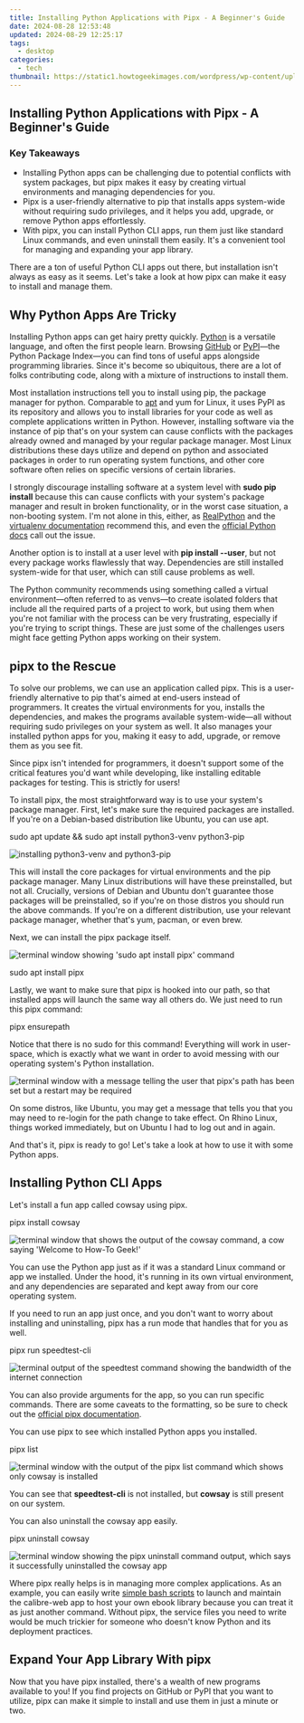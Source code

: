```yaml
---
title: Installing Python Applications with Pipx - A Beginner's Guide
date: 2024-08-28 12:53:48
updated: 2024-08-29 12:25:17
tags:
  - desktop
categories:
  - tech
thumbnail: https://static1.howtogeekimages.com/wordpress/wp-content/uploads/2024/08/52848278425_0515827579_o.jpg
---
```


## Installing Python Applications with Pipx - A Beginner's Guide

### Key Takeaways

* Installing Python apps can be challenging due to potential conflicts with system packages, but pipx makes it easy by creating virtual environments and managing dependencies for you.
* Pipx is a user-friendly alternative to pip that installs apps system-wide without requiring sudo privileges, and it helps you add, upgrade, or remove Python apps effortlessly.
* With pipx, you can install Python CLI apps, run them just like standard Linux commands, and even uninstall them easily. It's a convenient tool for managing and expanding your app library.

 There are a ton of useful Python CLI apps out there, but installation isn't always as easy as it seems. Let's take a look at how pipx can make it easy to install and manage them.

##  Why Python Apps Are Tricky

 Installing Python apps can get hairy pretty quickly. [Python](https://youtube-data.techidaily.com/024-approved-conveniently-connect-with-others-via-your-playlist/) is a versatile language, and often the first people learn. Browsing [GitHub](https://github.com/) or [PyPI](https://pypi.org/)—the Python Package Index—you can find tons of useful apps alongside programming libraries. Since it's become so ubiquitous, there are a lot of folks contributing code, along with a mixture of instructions to install them.

 Most installation instructions tell you to install using pip, the package manager for python. Comparable to [apt](https://fake-location.techidaily.com/prank-your-friends-easy-ways-to-fake-and-share-google-maps-location-on-tecno-camon-20-premier-5g-drfone-by-drfone-virtual-android/) and yum for Linux, it uses PyPI as its repository and allows you to install libraries for your code as well as complete applications written in Python. However, installing software via the instance of pip that's on your system can cause conflicts with the packages already owned and managed by your regular package manager. Most Linux distributions these days utilize and depend on python and associated packages in order to run operating system functions, and other core software often relies on specific versions of certain libraries.

 I strongly discourage installing software at a system level with **sudo pip install** because this can cause conflicts with your system's package manager and result in broken functionality, or in the worst case situation, a non-booting system. I'm not alone in this, either, as [RealPython](https://realpython.com/python-virtual-environments-a-primer/#why-do-you-need-virtual-environments) and the [virtualenv documentation](https://virtualenv.pypa.io/en/latest/) recommend this, and even the [official Python docs](https://docs.python.org/3/tutorial/venv.html) call out the issue.

 Another option is to install at a user level with **pip install --user**, but not every package works flawlessly that way. Dependencies are still installed system-wide for that user, which can still cause problems as well.

 The Python community recommends using something called a virtual environment—often referred to as venvs—to create isolated folders that include all the required parts of a project to work, but using them when you're not familiar with the process can be very frustrating, especially if you're trying to script things. These are just some of the challenges users might face getting Python apps working on their system.

##  pipx to the Rescue

 To solve our problems, we can use an application called pipx. This is a user-friendly alternative to pip that's aimed at end-users instead of programmers. It creates the virtual environments for you, installs the dependencies, and makes the programs available system-wide—all without requiring sudo privileges on your system as well. It also manages your installed python apps for you, making it easy to add, upgrade, or remove them as you see fit.

 Since pipx isn't intended for programmers, it doesn't support some of the critical features you'd want while developing, like installing editable packages for testing. This is strictly for users!

 To install pipx, the most straightforward way is to use your system's package manager. First, let's make sure the required packages are installed. If you're on a Debian-based distribution like Ubuntu, you can use apt.

sudo apt update && sudo apt install python3-venv python3-pip

![installing python3-venv and python3-pip](https://static1.howtogeekimages.com/wordpress/wp-content/uploads/2024/02/pipx01_update_install_deps-1.png) 

 This will install the core packages for virtual environments and the pip package manager. Many Linux distributions will have these preinstalled, but not all. Crucially, versions of Debian and Ubuntu don't guarantee those packages will be preinstalled, so if you're on those distros you should run the above commands. If you're on a different distribution, use your relevant package manager, whether that's yum, pacman, or even brew.

 Next, we can install the pipx package itself.

![terminal window showing 'sudo apt install pipx' command](https://static1.howtogeekimages.com/wordpress/wp-content/uploads/2024/02/pipx03_install_pipx.png) 

sudo apt install pipx

 Lastly, we want to make sure that pipx is hooked into our path, so that installed apps will launch the same way all others do. We just need to run this pipx command:

pipx ensurepath

 Notice that there is no sudo for this command! Everything will work in user-space, which is exactly what we want in order to avoid messing with our operating system's Python installation.

![terminal window with a message telling the user that pipx's path has been set but a restart may be required](https://static1.howtogeekimages.com/wordpress/wp-content/uploads/2024/02/pipx06_ensurepath2.png) 

 On some distros, like Ubuntu, you may get a message that tells you that you may need to re-login for the path change to take effect. On Rhino Linux, things worked immediately, but on Ubuntu I had to log out and in again.

 And that's it, pipx is ready to go! Let's take a look at how to use it with some Python apps.

##  Installing Python CLI Apps

 Let's install a fun app called cowsay using pipx.

pipx install cowsay

![terminal window that shows the output of the cowsay command, a cow saying 'Welcome to How-To Geek!'](https://static1.howtogeekimages.com/wordpress/wp-content/uploads/2024/02/pipx07_cowsay_command.png) 

 You can use the Python app just as if it was a standard Linux command or app we installed. Under the hood, it's running in its own virtual environment, and any dependencies are separated and kept away from our core operating system.

 If you need to run an app just once, and you don't want to worry about installing and uninstalling, pipx has a run mode that handles that for you as well.

pipx run speedtest-cli

![terminal output of the speedtest command showing the bandwidth of the internet connection](https://static1.howtogeekimages.com/wordpress/wp-content/uploads/2024/02/pipx08_run.png) 

 You can also provide arguments for the app, so you can run specific commands. There are some caveats to the formatting, so be sure to check out the [official pipx documentation](https://pipx.pypa.io/stable/docs/#pipx-run).

 You can use pipx to see which installed Python apps you installed.

pipx list

![terminal window with the output of the pipx list command which shows only cowsay is installed](https://static1.howtogeekimages.com/wordpress/wp-content/uploads/2024/02/pipx09_list.png) 

 You can see that **speedtest-cli** is not installed, but **cowsay** is still present on our system.

 You can also uninstall the cowsay app easily.

pipx uninstall cowsay

![terminal window showing the pipx uninstall command output, which says it successfully uninstalled the cowsay app](https://static1.howtogeekimages.com/wordpress/wp-content/uploads/2024/02/pipx07a_uninstall_cowsay.png) 

 Where pipx really helps is in managing more complex applications. As an example, you can easily write [simple bash scripts](https://common-error.techidaily.com/rebooting-woes-windows-10-troubleshooting/) to launch and maintain the calibre-web app to host your own ebook library because you can treat it as just another command. Without pipx, the service files you need to write would be much trickier for someone who doesn't know Python and its deployment practices.

##  Expand Your App Library With pipx

 Now that you have pipx installed, there's a wealth of new programs available to you! If you find projects on GitHub or PyPI that you want to utilize, pipx can make it simple to install and use them in just a minute or two.

<ins class="adsbygoogle"
     style="display:block"
     data-ad-format="autorelaxed"
     data-ad-client="ca-pub-7571918770474297"
     data-ad-slot="1223367746"></ins>



<ins class="adsbygoogle"
     style="display:block"
     data-ad-client="ca-pub-7571918770474297"
     data-ad-slot="8358498916"
     data-ad-format="auto"
     data-full-width-responsive="true"></ins>
